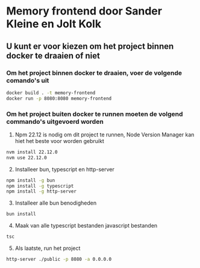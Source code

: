 # Memory frontend door Sander Kleine en Jolt Kolk

## U kunt er voor kiezen om het project binnen docker te draaien of niet

### Om het project binnen docker te draaien, voer de volgende comando's uit

```bash
docker build . -t memory-frontend
docker run -p 8080:8080 memory-frontend
```

### Om het project buiten docker te runnen moeten de volgend commando's uitgevoerd worden

1. Npm 22.12 is nodig om dit project te runnen, Node Version Manager kan hiet het beste voor worden gebruikt

```bash
nvm install 22.12.0
nvm use 22.12.0
```

2. Installeer bun, typescript en http-server

```bash
npm install -g bun
npm install -g typescript
npm install -g http-server
```

3. Installeer alle bun benodigheden

```bash
bun install
```

4. Maak van alle typescript bestanden javascript bestanden

```sh
tsc
```

5. Als laatste, run het project

```bash
http-server ./public -p 8080 -a 0.0.0.0
```
